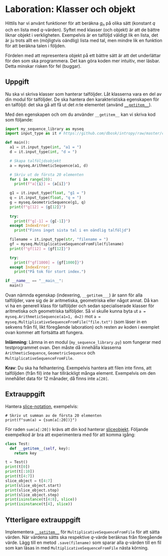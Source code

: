 # Laboration: Klasser och objekt

Hittils har vi använt funktioner för att beräkna $g_n$ på olika sätt (konstant 
$q$ och en lista med $q$-värden). Syftet med klasser (och objekt) är att de 
bättre liknar objekt i verkligheten. Exempelvis är en talföljd väldigt lik en 
lista, det är ju trots allt en (möjligtvis oändlig) lista med tal, men mindre 
lik en funktion för att beräkna talen i följden.

Fördelen med att representera objekt på ett bättre sätt är att det underlättar 
för den som ska programmera. Det kan göra koden mer intuitiv, mer läsbar. Detta 
minskar risken för fel (buggar).


## Uppgift

Nu ska vi skriva klasser som hanterar talföljder. Låt klasserna vara en del av 
din modul för talföljder. De ska hantera den karakteristiska egenskapen för en 
talföljd: det ska gå att få ut det $n$:te elementet (använd 
[`__getitem__`][getitem]).

[getitem]: https://docs.python.org/3/reference/datamodel.html#object.__getitem__

Med den egenskapen och om du använder `__getitem__` kan vi skriva kod som 
följande:

```python
import my_sequence_library as myseq
import input_type as it # https://github.com/dbosk/intropy/raw/master/classes/lab/input_type.py

def main():
  a1 = it.input_type(int, "a1 = ")
  d = it.input_type(int, "d = ")

  # Skapa talföljdsobjekt
  a = myseq.ArithmeticSequence(a1, d)

  # Skriv ut de första 20 elementen
  for i in range(20):
    print(f"a[{i}] = {a[i]}")

  g1 = it.input_type(float, "g1 = ")
  q = it.input_type(float, "q = ")
  g = myseq.GeometricSequence(g1, q)
  print(f"g[12] = {g[12]}")
  
  try:
    print(f"g[-1] = {g[-1]}")
  except IndexError:
    print("Finns inget sista tal i en oändlig talföljd")

  filename = it.input_type(str, "filename = ")
  gf = myseq.MultiplicativeSequenceFromFile(filename)
  print(f"gf[12] = {gf[12]}")

  try:
    print(f"gf[1000] = {gf[1000]}")
  except IndexError:
    print("På tok för stort index.")

if __name__ == "__main__":
  main()
```

Ovan nämnda egenskap (indexering, `__getitem___`) är sann för alla talföljder, 
vare sig de är aritmetiska, geometriska eller något annat. Då kan vi ha en 
generell klass för talföljder och sedan specialiserade klasser för aritmetiska 
och geometriska talföljder. Så vi skulle kunna byta ut `a = 
myseq.ArithmeticSequence(a1=1, d=2)` mot `a = 
myseq.MultiplicativeSequenceFromFile("file.txt")` (som läser in en sekvens från 
fil, likt föregående laboration) och resten av koden i exemplet ovan kommer att 
fortsätta att fungera.

**Inlämning**: Lämna in en modul (`my_sequence_library.py`) som fungerar med 
testprogrammet ovan. Den måste då innehålla klasserna `ArithmeticSequence`, 
`GeometricSequence` och `MultiplicativeSequenceFromFile`.

**Krav**: Du ska ha felhantering. Exempelvis hantera att filen inte finns, att 
talföljden (från fil) inte har tillräckligt många element. Exempelvis om den 
innehållet data för 12 månader, då finns inte `a[20]`.


## Extrauppgift

Hantera [slice-notation][slice-notation], exempelvis:
```
# Skriv ut summan av de första 20 elementen
print(f"sum(a) = {sum(a[:20])}")
```

För raden `sum(a[:20])` krävs att din kod hanterar [sliceobjekt][slice-docs]. 
Följande exempelkod är bra att experimentera med för att komma igång:
```python
class Test:
  def __getitem__(self, key):
    return key

t = Test()
print(t[0])
print(t[:10])
print(t[4:7])
slice_object = t[4:7]
print(slice_object.start)
print(slice_object.stop)
print(slice_object.step)
print(isinstance(t[4:8], slice))
print(isinstance(t[4], slice))
```

[slice-notation]: https://docs.python.org/3/tutorial/introduction.html#strings
[slice-docs]: https://docs.python.org/3/library/functions.html#slice


## Ytterligare extrauppgift

Implementera [`__setitem__`][setitem] för `MultiplicativeSequenceFromFile` för 
att sätta värden. När värdena sätts ska respektive $q$-värde beräknas från 
föregående värde. Lägg till en metod `.save(filename)` som sparar alla 
$q$-värden till en fil som kan läsas in med `MultiplicativeSequenceFromFile` 
nästa körning.

[setitem]: https://docs.python.org/3/reference/datamodel.html#object.__setitem__


